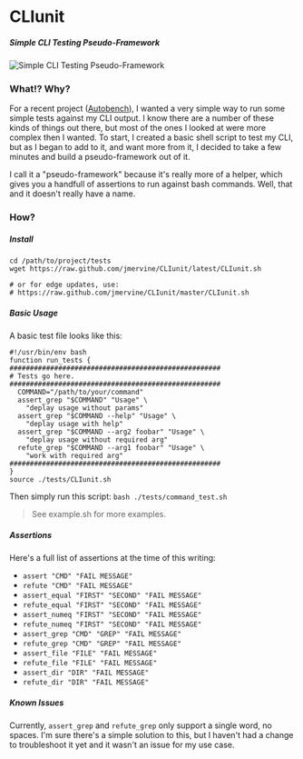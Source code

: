 # CLIunit

##### Simple CLI Testing Pseudo-Framework

![Simple CLI Testing Pseudo-Framework](http://img59.imageshack.us/img59/1921/p319.png)

### What!? Why?

For a recent project ([Autobench](http://mervine.net/gems/autobench)), I wanted a very simple way to run some simple tests against my CLI output.
I know there are a number of these kinds of things out there, but most of the ones I looked at were more complex then I wanted.
To start, I created a basic shell script to test my CLI, but as I began to add to it, and want more from it, I decided to take
a few minutes and build a pseudo-framework out of it.

I call it a "pseudo-framework" because it's really more of a helper, which gives you a handfull of assertions to run against
bash commands. Well, that and it doesn't really have a name.

### How?

##### Install

    cd /path/to/project/tests
    wget https://raw.github.com/jmervine/CLIunit/latest/CLIunit.sh

    # or for edge updates, use:
    # https://raw.github.com/jmervine/CLIunit/master/CLIunit.sh

##### Basic Usage

A basic test file looks like this:

    #!/usr/bin/env bash
    function run_tests {
    ####################################################
    # Tests go here.
    ####################################################
      COMMAND="/path/to/your/command"
      assert_grep "$COMMAND" "Usage" \
        "deplay usage without params"
      assert_grep "$COMMAND --help" "Usage" \
        "deplay usage with help"
      assert_grep "$COMMAND --arg2 foobar" "Usage" \
        "deplay usage without required arg"
      refute_grep "$COMMAND --arg1 foobar" "Usage" \
        "work with required arg"
    ####################################################
    }
    source ./tests/CLIunit.sh

Then simply run this script: `bash ./tests/command_test.sh`

> See example.sh for more examples.

##### Assertions

Here's a full list of assertions at the time of this writing:

* `assert "CMD" "FAIL MESSAGE"`
* `refute "CMD" "FAIL MESSAGE"`
* `assert_equal "FIRST" "SECOND" "FAIL MESSAGE"`
* `refute_equal "FIRST" "SECOND" "FAIL MESSAGE"`
* `assert_numeq "FIRST" "SECOND" "FAIL MESSAGE"`
* `refute_numeq "FIRST" "SECOND" "FAIL MESSAGE"`
* `assert_grep "CMD" "GREP" "FAIL MESSAGE"`
* `refute_grep "CMD" "GREP" "FAIL MESSAGE"`
* `assert_file "FILE" "FAIL MESSAGE"`
* `refute_file "FILE" "FAIL MESSAGE"`
* `assert_dir "DIR" "FAIL MESSAGE"`
* `refute_dir "DIR" "FAIL MESSAGE"`

##### Known Issues

Currently, `assert_grep` and `refute_grep` only support a single word, no spaces. I'm sure there's a simple solution to this, but I haven't had
a change to troubleshoot it yet and it wasn't an issue for my use case.
